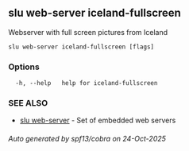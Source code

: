 ## slu web-server iceland-fullscreen

Webserver with full screen pictures from Iceland

```
slu web-server iceland-fullscreen [flags]
```

### Options

```
  -h, --help   help for iceland-fullscreen
```

### SEE ALSO

* [slu web-server](slu_web-server.md)	 - Set of embedded web servers

###### Auto generated by spf13/cobra on 24-Oct-2025
